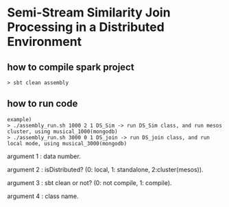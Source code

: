 # Semi-Stream Similarity Join Processing in a Distributed Environment
## how to compile spark project
```
> sbt clean assembly
```
## how to run code
```
example)
> ./assembly_run.sh 1000 2 1 DS_Sim -> run DS_Sim class, and run mesos cluster, using musical_1000(mongodb)  
> ./assembly_run.sh 3000 0 1 DS_join -> run DS_join class, and run local mode, using musical_3000(mongodb)
```
argument 1 : data number.

argument 2 : isDistributed? (0: local, 1: standalone, 2:cluster(mesos)).

argument 3 : sbt clean or not? (0: not compile, 1: compile).

argument 4 : class name.




